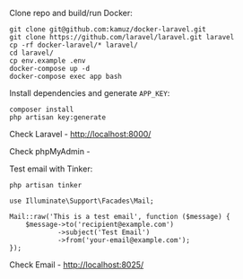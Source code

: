 Clone repo and build/run Docker:

```
git clone git@github.com:kamuz/docker-laravel.git
git clone https://github.com/laravel/laravel.git laravel
cp -rf docker-laravel/* laravel/
cd laravel/
cp env.example .env
docker-compose up -d
docker-compose exec app bash
```

Install dependencies and generate `APP_KEY`:

```
composer install
php artisan key:generate
```

Check Laravel - [http://localhost:8000/](http://localhost:8000/)

Check phpMyAdmin -

Test email with Tinker:

```
php artisan tinker
```

```
use Illuminate\Support\Facades\Mail;

Mail::raw('This is a test email', function ($message) {
    $message->to('recipient@example.com')
            ->subject('Test Email')
            ->from('your-email@example.com');
});
```

Check Email - [http://localhost:8025/](http://localhost:8025/)